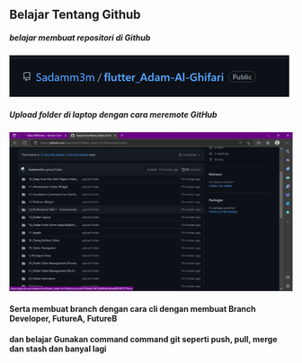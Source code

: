 ## Belajar Tentang Github
##### belajar membuat repositori di Github 
![](Screeshoots/priorita%201.0.png)
##### Upload folder di laptop dengan cara meremote GitHub 
![](Screeshoots/prioritas1.2.png)

#### Serta membuat branch dengan cara cli dengan membuat Branch Developer, FutureA, FutureB 
#### dan belajar Gunakan command command git seperti push, pull, merge dan stash dan banyal lagi

